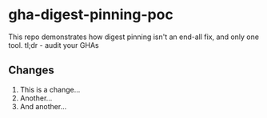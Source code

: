 # gha-digest-pinning-poc
This repo demonstrates how digest pinning isn't an end-all fix, and only one tool. tl;dr - audit your GHAs

## Changes
1. This is a change...
2. Another...
3. And another...